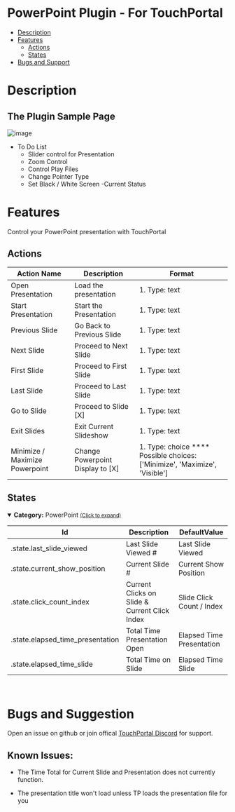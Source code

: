 # PowerPoint Plugin - For TouchPortal
  - [Description](#description) 
  - [Features](#features)
    - [Actions](#actions)
    - [States](#states)
  - [Bugs and Support](#bugs-and-suggestion)

  
# Description
## The Plugin Sample Page
![image](https://user-images.githubusercontent.com/76603653/183006476-25ebc4a0-be66-47ab-a6c6-4f78007220f2.png)


 - To Do List
   - Slider control for Presentation
   - Zoom Control
   - Control Play Files 
   - Change Pointer Type
   - Set Black / White Screen
   -Current Status

# Features
Control your PowerPoint presentation with TouchPortal

## Actions
|Action Name|Description|Format|
|---|---|---|
| Open Presentation | Load the presentation | 1. Type: text &nbsp;<empty>|
|Start Presentation | Start the Presentation |1.  Type: text &nbsp;<empty>|
|Previous Slide |Go Back to Previous Slide |1.  Type: text &nbsp;<empty>|
|Next Slide|Proceed to Next Slide |1.  Type: text &nbsp;<empty>|
|First Slide |Proceed to First Slide |1.  Type: text &nbsp;<empty>|
|Last Slide |Proceed to Last Slide |1.  Type: text &nbsp;<empty>|
|Go to Slide |Proceed to Slide [X] |1.  Type: text &nbsp;<empty>|
|Exit Slides |Exit Current Slideshow|1.  Type: text &nbsp;<empty>|
|Minimize / Maximize Powerpoint |Change Powerpoint Display to [X]|1.  Type: choice **** Possible choices: ['Minimize', 'Maximize', 'Visible']|



## States
<details open id='gitago.powerpoint.mainstates'><summary><b>Category:</b> PowerPoint <small><ins>(Click to expand)</ins></small></summary>


| Id | Description | DefaultValue | 
| --- | --- | --- |
| .state.last_slide_viewed | Last Slide Viewed # | Last Slide Viewed |  |   
| .state.current_show_position | Current Slide # | Current Show Position |  |   
| .state.click_count_index | Current Clicks on Slide & Current Click Index | Slide Click Count / Index |  |   
| .state.elapsed_time_presentation | Total Time Presentation Open | Elapsed Time Presentation |  |   
| .state.elapsed_time_slide | Total Time on Slide | Elapsed Time Slide |  |   
</details>

<br>

# Bugs and Suggestion
Open an issue on github or join offical [TouchPortal Discord](https://discord.gg/MgxQb8r) for support.

## Known Issues:
- The Time Total for Current Slide and Presentation does not currently function.

- The presentation title won't load unless TP loads the presentation file for you



